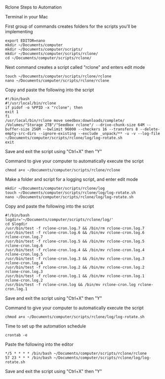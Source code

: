Rclone Steps to Automation

Terminal in your Mac

First group of commands creates folders for the scripts you'll be implementing
```
export EDITOR=nano
mkdir ~/Documents/computer
mkdir ~/Documents/computer/scripts/
mkdir ~/Documents/computer/scripts/rclone/
cd ~/Documents/computer/scripts/rclone/
```

Next command creates a script called "rclone" and enters edit mode
```
touch ~/Documents/computer/scripts/rclone/rclone
nano ~/Documents/computer/scripts/rclone/rclone
```

Copy and paste the following into the script
```
#!/bin/bash
#!/usr/local/bin/rclone
if pidof -o %PPID -x "rclone"; then
exit 1
fi
/usr/local/bin/rclone move seedbox:downloads/complete/ /Volumes/"Storage 2TB"/"Seedbox rclone"/ --drive-chunk-size 64M --buffer-size 256M --bwlimit 96000 --checkers 16 --transfers 8 --delete-empty-src-dirs --ignore-existing --exclude _unpack/** -u -v --log-file ~/Documents/computer/scripts/rclone/log/log-rotate.sh
exit
```
Save and exit the script using "Ctrl+X" then "Y"

Command to give your computer to automatically execute the script

`chmod a+x ~/Documents/computer/scripts/rclone/rclone`

Make a folder and script for a logging script, and enter edit mode
```
mkdir ~/Documents/computer/scripts/rclone/log
touch ~/Documents/computer/scripts/rclone/log/log-rotate.sh
nano ~/Documents/computer/scripts/rclone/log/log-rotate.sh
```

Copy and paste the following into the script
```
#!/bin/bash
logdir='~/Documents/computer/scripts/rclone/log/'
cd $logdir
/usr/bin/test -f rclone-cron.log.7 && /bin/rm rclone-cron.log.7
/usr/bin/test -f rclone-cron.log.6 && /bin/mv rclone-cron.log.6 rclone-cron.log.7
/usr/bin/test -f rclone-cron.log.5 && /bin/mv rclone-cron.log.5 rclone-cron.log.6
/usr/bin/test -f rclone-cron.log.4 && /bin/mv rclone-cron.log.4 rclone-cron.log.5
/usr/bin/test -f rclone-cron.log.3 && /bin/mv rclone-cron.log.3 rclone-cron.log.4
/usr/bin/test -f rclone-cron.log.2 && /bin/mv rclone-cron.log.2 rclone-cron.log.3
/usr/bin/test -f rclone-cron.log.1 && /bin/mv rclone-cron.log.1 rclone-cron.log.2
/usr/bin/test -f rclone-cron.log && /bin/mv rclone-cron.log rclone-cron.log.1
```

Save and exit the script using "Ctrl+X" then "Y"

Command to give your computer to automatically execute the script

`chmod a+x ~/Documents/computer/scripts/rclone/log/log-rotate.sh`

Time to set up the automation schedule

`crontab -e`

Paste the following into the editor
```
*/5 * * * * /bin/bash ~/Documents/computer/scripts/rclone/rclone
57 23 * * * /bin/bash ~/Documents/computer/scripts/rclone/log/log-rotate.sh
```

Save and exit the script using "Ctrl+X" then "Y"
